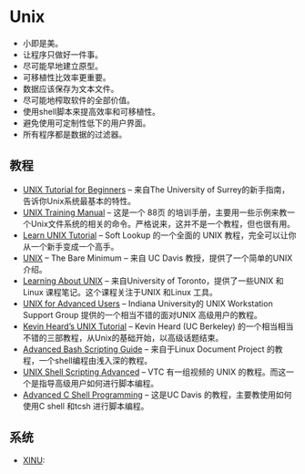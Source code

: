 # Unix

* 小即是美。
* 让程序只做好一件事。
* 尽可能早地建立原型。
* 可移植性比效率更重要。
* 数据应该保存为文本文件。
* 尽可能地榨取软件的全部价值。
* 使用shell脚本来提高效率和可移植性。
* 避免使用可定制性低下的用户界面。
* 所有程序都是数据的过滤器。

## 教程

* [UNIX Tutorial for Beginners](http://www.ee.surrey.ac.uk/Teaching/Unix/) – 来自The University of Surrey的新手指南，告诉你Unix系统最基本的特性。
* [UNIX Training Manual](https://alvinalexander.com/unix/unix-dnld.shtml) – 这是一个 88页 的培训手册，主要用一些示例来教一个Unix文件系统的相关的命令。严格说来，这并不是一个教程，但也很有用。
* [Learn UNIX Tutorial](http://www.softlookup.com/tutorial/Unix/index.asp) – Soft Lookup 的一个全面的 UNIX 教程，完全可以让你从一个新手变成一个高手。
* [UNIX](http://heather.cs.ucdavis.edu/~matloff/UnixAndC/Unix/UnixBareMn.pdf) – The Bare Minimum – 来自 UC Davis 教授，提供了一个简单的UNIX介绍。
* [Learning About UNIX](https://faraday.physics.utoronto.ca/GeneralInterest/Harrison/LearnLinux/) – 来自University of Toronto，提供了一些UNIX 和Linux 课程笔记。这个课程关注于UNIX 和Linux 工具。
* [UNIX for Advanced Users]() – Indiana University的 UNIX Workstation Support Group 提供的一个相当不错的面对UNIX 高级用户的教程。
* [Kevin Heard’s UNIX Tutorial](https://people.ischool.berkeley.edu/~kevin/unix-tutorial/) – Kevin Heard (UC Berkeley) 的一个相当相当不错的三部教程，从Unix的基础开始，以高级话题结束。
* [Advanced Bash Scripting Guide](http://tldp.org/LDP/abs/html/) – 来自于Linux Document Project 的教程，一个shell编程由浅入深的教程。
* [UNIX Shell Scripting Advanced](https://www.vtc.com/products/Unix-Shell-Scripting-Advanced-tutorials.htm) – VTC 有一组视频的 UNIX 的教程。而这一个是指导高级用户如何进行脚本编程。
* [Advanced C Shell Programming](http://heather.cs.ucdavis.edu/~matloff/UnixAndC/Unix/CShellII.pdf) – 这是UC Davis 的教程，主要教使用如何使用C shell 和tcsh 进行脚本编程。

## 系统

* [XINU](https://xinu.cs.purdue.edu/):
